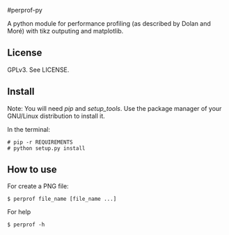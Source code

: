 #perprof-py 

A python module for performance profiling (as described by Dolan and Moré) with
tikz outputing and matplotlib.

## License

GPLv3. See LICENSE.

## Install

Note: You will need *pip* and *setup_tools*. Use the package manager of your
GNU/Linux distribution to install it.

In the terminal:

    # pip -r REQUIREMENTS
    # python setup.py install

## How to use

For create a PNG file:

    $ perprof file_name [file_name ...]

For help

    $ perprof -h
